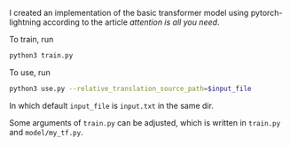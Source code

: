 I created an implementation of the basic transformer model using pytorch-lightning according to the article *attention is all you need*.

To train, run 

```bash
python3 train.py
```

To use, run

```bash
python3 use.py --relative_translation_source_path=$input_file
```

In which default `input_file` is `input.txt` in the same dir.



Some arguments of `train.py` can be adjusted, which is written in `train.py` and `model/my_tf.py`.